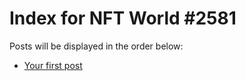# Index for NFT World #2581
Posts will be displayed in the order below:

- [Your first post](./001-first.md)


